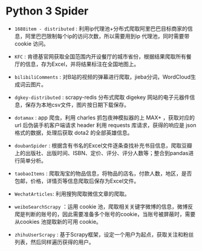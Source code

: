 # Python 3 Spider

* `1688item - distributed` : 利用ip代理池+分布式爬取阿里巴巴目标商家的信息，阿里巴巴限制每个ip的访问次数，所以需要用到ip 代理池，同时需要带cookie 访问。

* `KFC` : 肯德基官网获取全国范围内开设餐厅的城市省份，根据结果爬取所有餐厅的信息，存为Excel，并将结果标注在全国地图上。

* `bilibiliComments` : 对B站的视频的弹幕进行爬取，jieba分词，WordCloud生成词云图片。

* `dgkey-distributed` : scrapy-redis 分布式爬取 digekey 网站的电子元器件信息，保存为本地csv文件，图片按日期下载保存。

* `dotamax` : app 爬虫，利用 charles 抓包夜神模拟器的上 MAX+ ，获取对应的 url 后伪装手机客户端请求 header 利用 requests 库请求，获得的响应是 json 格式的数据，处理后获取 dota2 的全部英雄信息。

* `doubanSpider` : 根据含有书名的Excel文件逐条查找补充书目信息，爬取豆瓣上的出版社、出版时间、ISBN、定价、评分、评分人数等；整合到pandas进行简单分析。

* `taobaoItems` : 爬取淘宝的物品信息，将物品的店名，付款人数，地区，是否包邮，价格，详情页等信息爬取后保存为Excel文件。
  
* `WechatArticles`: 利用搜狗爬取微信文章的爬取。
 
* `weiboSearchScrapy` ：运用 cookie 池，爬取相关关键字微博的信息，微博反爬是判断的账号的，因此需要准备多个账号的cookie，当账号被屏蔽时，需要从cookies 池提取新的可用 cookie。

* `zhihuUserScrapy` : 基于Scrapy框架，设定一个用户为起点，获取关注和粉丝列表，然后同样遍历获得的用户。


